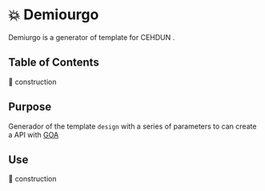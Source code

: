  # :boom: Demiourgo 

Demiurgo is a generator of template for CEHDUN .


## Table of Contents

:construction: construction

## Purpose

Generador of the template ```design``` with a series of parameters to can create a API with [GOA](https://github.com/goadesign/goa)


## Use

:construction: construction
